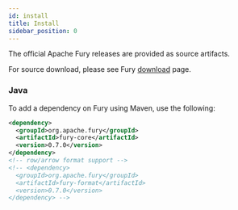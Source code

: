 ```yaml
---
id: install
title: Install
sidebar_position: 0
---
```


The official Apache Fury releases are provided as source artifacts.

For source download, please see Fury [download](/download/) page.

### Java
To add a dependency on Fury using Maven, use the following:

```xml
<dependency>
  <groupId>org.apache.fury</groupId>
  <artifactId>fury-core</artifactId>
  <version>0.7.0</version>
</dependency>
<!-- row/arrow format support -->
<!-- <dependency>
  <groupId>org.apache.fury</groupId>
  <artifactId>fury-format</artifactId>
  <version>0.7.0</version>
</dependency> -->
```
